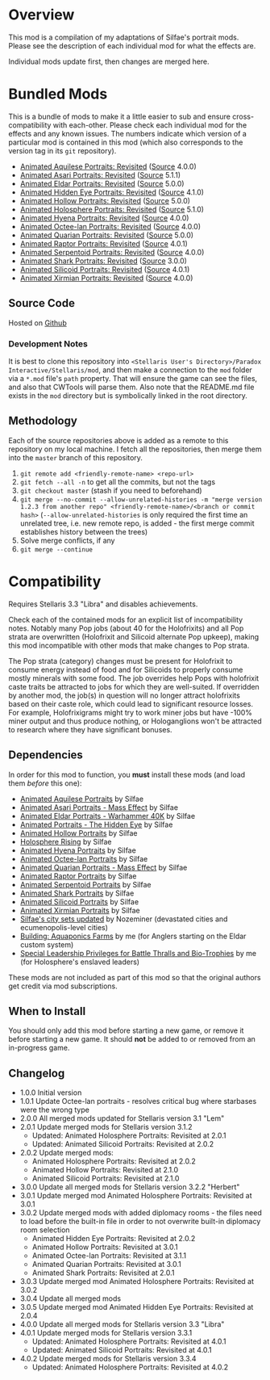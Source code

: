 # Overview

This mod is a compilation of my adaptations of Silfae's portrait mods.  Please see the description of each individual mod for what the effects are.

Individual mods update first, then changes are merged here.

# Bundled Mods

This is a bundle of mods to make it a little easier to sub and ensure cross-compatibility with each-other.  Please check each individual mod for the effects and any known issues.  The numbers indicate which version of a particular mod is contained in this mod (which also corresponds to the version tag in its `git` repository).

* [Animated Aquilese Portraits: Revisited](https://steamcommunity.com/workshop/filedetails/?id=2576769521) ([Source](https://github.com/corsairmarks/romaneagles_portraits_revisited) 4.0.0)
* [Animated Asari Portraits: Revisited](https://steamcommunity.com/workshop/filedetails/?id=2581752619) ([Source](https://github.com/corsairmarks/asari_portraits_revisited) 5.1.1)
* [Animated Eldar Portraits: Revisited](https://steamcommunity.com/workshop/filedetails/?id=2581388205) ([Source](https://github.com/corsairmarks/eldar_portraits_revisited) 5.0.0)
* [Animated Hidden Eye Portraits: Revisited](https://steamcommunity.com/workshop/filedetails/?id=2585946800) ([Source](https://github.com/corsairmarks/slreptilian_portraits_revisited) 4.1.0)
* [Animated Hollow Portraits: Revisited](https://steamcommunity.com/workshop/filedetails/?id=2578037235) ([Source](https://github.com/corsairmarks/horrorworm_portraits_revisited) 5.0.0)
* [Animated Holosphere Portraits: Revisited](https://steamcommunity.com/workshop/filedetails/?id=2592592503) ([Source](https://github.com/corsairmarks/holosphere_rising_revisited) 5.1.0)
* [Animated Hyena Portraits: Revisited](https://steamcommunity.com/workshop/filedetails/?id=2576290763) ([Source](https://github.com/corsairmarks/hyenafolk_portraits_revisited) 4.0.0)
* [Animated Octee-lan Portraits: Revisited](https://steamcommunity.com/workshop/filedetails/?id=2584680339) ([Source](https://github.com/corsairmarks/octeelan_portraits_revisited) 4.0.0)
* [Animated Quarian Portraits: Revisited](https://steamcommunity.com/workshop/filedetails/?id=2583358569) ([Source](https://github.com/corsairmarks/quarian_portraits_revisited) 5.0.0)
* [Animated Raptor Portraits: Revisited](https://steamcommunity.com/workshop/filedetails/?id=2577216891) ([Source](https://github.com/corsairmarks/saurischian_portraits_revisited) 4.0.1)
* [Animated Serpentoid Portraits: Revisited](https://steamcommunity.com/workshop/filedetails/?id=2577093634) ([Source](https://github.com/corsairmarks/serpentoid_portraits_revisited) 4.0.0)
* [Animated Shark Portraits: Revisited](https://steamcommunity.com/workshop/filedetails/?id=2585030748) ([Source](https://github.com/corsairmarks/sharkanian_portraits_revisited) 3.0.0)
* [Animated Silicoid Portraits: Revisited](https://steamcommunity.com/workshop/filedetails/?id=2579736379) ([Source](https://github.com/corsairmarks/silicoid_portraits_revisited) 4.0.1)
* [Animated Xirmian Portraits: Revisited](https://steamcommunity.com/workshop/filedetails/?id=2577789863) ([Source](https://github.com/corsairmarks/xirmian_portraits_revisited) 4.0.0)

## Source Code

Hosted on [Github](https://github.com/corsairmarks/combined_silfae_revisited)

### Development Notes

It is best to clone this repository into `<Stellaris User's Directory>/Paradox Interactive/Stellaris/mod`, and then make a connection to the `mod` folder via a `*.mod` file's `path` property.  That will ensure the game can see the files, and also that CWTools will parse them.  Also note that the README.md file exists in the `mod` directory but is symbolically linked in the root directory.

## Methodology

Each of the source repositories above is added as a remote to this repository on my local machine.  I fetch all the repositories, then merge them into the `master` branch of this repository.

1. `git remote add <friendly-remote-name> <repo-url>`
2. `git fetch --all -n` to get all the commits, but not the tags
3. `git checkout master` (stash if you need to beforehand)
4. `git merge --no-commit --allow-unrelated-histories -m "merge version 1.2.3 from another repo" <friendly-remote-name>/<branch or commit hash>` (`--allow-unrelated-histories` is only required the first time an unrelated tree, i.e. new remote repo, is added - the first merge commit establishes history between the trees)
5. Solve merge conflicts, if any
6. `git merge --continue`

# Compatibility

Requires Stellaris 3.3 "Libra" and disables achievements.

Check each of the contained mods for an explicit list of incompatibility notes.  Notably many Pop jobs (about 40 for the Holofrixits) and all Pop strata are overwritten (Holofrixit and Silicoid alternate Pop upkeep), making this mod incompatible with other mods that make changes to Pop strata.

The Pop strata (category) changes must be present for Holofrixit to consume energy instead of food and for Silicoids to properly consume mostly minerals with some food.  The job overrides help Pops with holofrixit caste traits be attracted to jobs for which they are well-suited.  If overridden by another mod, the job(s) in question will no longer attract holofrixits based on their caste role, which could lead to significant resource losses.  For example, Holofrixigrams might try to work miner jobs but have -100% miner output and thus produce nothing, or Hologanglions won't be attracted to research where they have significant bonuses.

## Dependencies

In order for this mod to function, you **must** install these mods (and load them _before_ this one):

* [Animated Aquilese Portraits](https://steamcommunity.com/workshop/filedetails/?id=910576007) by Silfae
* [Animated Asari Portraits - Mass Effect](https://steamcommunity.com/workshop/filedetails/?id=707779361) by Silfae
* [Animated Eldar Portraits - Warhammer 40K](https://steamcommunity.com/workshop/filedetails/?id=707415339) by Silfae
* [Animated Portraits - The Hidden Eye](https://steamcommunity.com/workshop/filedetails/?id=1168459329) by Silfae
* [Animated Hollow Portraits](https://steamcommunity.com/workshop/filedetails/?id=902526212) by Silfae
* [Holosphere Rising](https://steamcommunity.com/workshop/filedetails/?id=868965217) by Silfae
* [Animated Hyena Portraits](https://steamcommunity.com/workshop/filedetails/?id=1126014321) by Silfae
* [Animated Octee-lan Portraits](https://steamcommunity.com/workshop/filedetails/?id=929140455) by Silfae
* [Animated Quarian Portraits - Mass Effect](https://steamcommunity.com/workshop/filedetails/?id=708669421) by Silfae
* [Animated Raptor Portraits](https://steamcommunity.com/workshop/filedetails/?id=872596925) by Silfae
* [Animated Serpentoid Portraits](https://steamcommunity.com/workshop/filedetails/?id=861800679) by Silfae
* [Animated Shark Portraits](url=https://steamcommunity.com/workshop/filedetails/?id=1098915405) by Silfae
* [Animated Silicoid Portraits](https://steamcommunity.com/workshop/filedetails/?id=1160316076) by Silfae
* [Animated Xirmian Portraits](https://steamcommunity.com/workshop/filedetails/?id=881118424) by Silfae
* [Silfae's city sets updated](https://steamcommunity.com/workshop/filedetails/?id=2247427791) by Nozeminer (devastated cities and ecumenopolis-level cities)
* [Building: Aquaponics Farms](https://steamcommunity.com/workshop/filedetails/?id=2768297949) by me (for Anglers starting on the Eldar custom system)
* [Special Leadership Privileges for Battle Thralls and Bio-Trophies](https://steamcommunity.com/workshop/filedetails/?id=2496357447) by me (for Holosphere's enslaved leaders)

These mods are not included as part of this mod so that the original authors get credit via mod subscriptions.

## When to Install

You should only add this mod before starting a new game, or remove it before starting a new game.  It should **not** be added to or removed from an in-progress game.

## Changelog

* 1.0.0 Initial version
* 1.0.1 Update Octee-lan portraits - resolves critical bug where starbases were the wrong type
* 2.0.0 All merged mods updated for Stellaris version 3.1 "Lem"
* 2.0.1 Update merged mods for Stellaris version 3.1.2
    * Updated: Animated Holosphere Portraits: Revisited at 2.0.1
    * Updated: Animated Silicoid Portraits: Revisited at 2.0.2
* 2.0.2 Update merged mods:
    * Animated Holosphere Portraits: Revisited at 2.0.2
    * Animated Hollow Portraits: Revisited at 2.1.0
    * Animated Silicoid Portraits: Revisited at 2.1.0
* 3.0.0 Update all merged mods for Stellaris version 3.2.2 "Herbert"
* 3.0.1 Update merged mod Animated Holosphere Portraits: Revisited at 3.0.1
* 3.0.2 Update merged mods with added diplomacy rooms - the files need to load before the built-in file in order to not overwrite built-in diplomacy room selection
    * Animated Hidden Eye Portraits: Revisited at 2.0.2
    * Animated Hollow Portraits: Revisited at 3.0.1
    * Animated Octee-lan Portraits: Revisited at 3.1.1
    * Animated Quarian Portraits: Revisited at 3.0.1
    * Animated Shark Portraits: Revisited at 2.0.1
* 3.0.3 Update merged mod Animated Holosphere Portraits: Revisited at 3.0.2
* 3.0.4 Update all merged mods
* 3.0.5 Update merged mod Animated Hidden Eye Portraits: Revisited at 2.0.4
* 4.0.0 Update all merged mods for Stellaris version 3.3 "Libra"
* 4.0.1 Update merged mods for Stellaris version 3.3.1
    * Updated: Animated Holosphere Portraits: Revisited at 4.0.1
    * Updated: Animated Silicoid Portraits: Revisited at 4.0.1
* 4.0.2 Update merged mods for Stellaris version 3.3.4
    * Updated: Animated Holosphere Portraits: Revisited at 4.0.2
